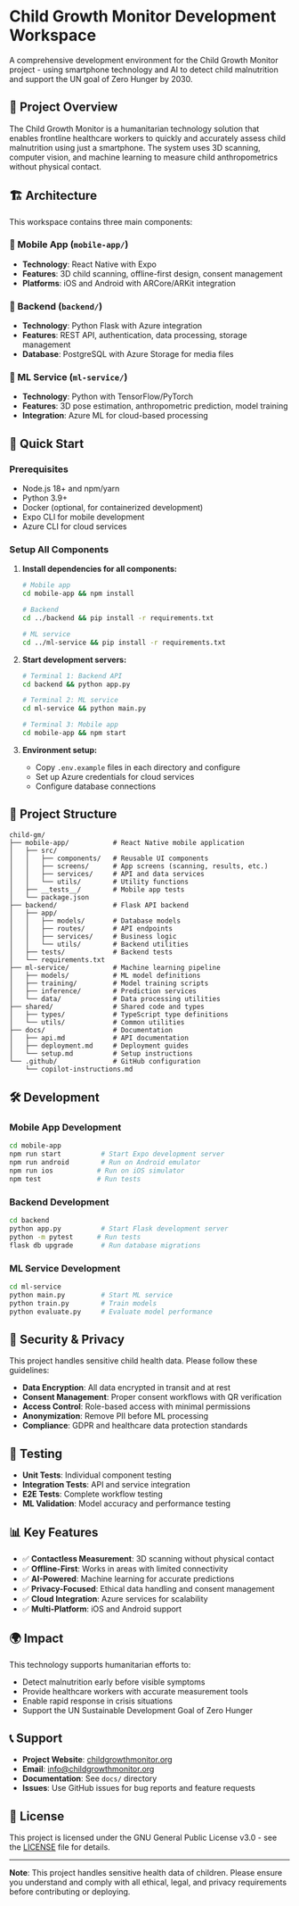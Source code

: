 # Child Growth Monitor Development Workspace

A comprehensive development environment for the Child Growth Monitor project - using smartphone technology and AI to detect child malnutrition and support the UN goal of Zero Hunger by 2030.

## 🎯 Project Overview

The Child Growth Monitor is a humanitarian technology solution that enables frontline healthcare workers to quickly and accurately assess child malnutrition using just a smartphone. The system uses 3D scanning, computer vision, and machine learning to measure child anthropometrics without physical contact.

## 🏗️ Architecture

This workspace contains three main components:

### 📱 Mobile App (`mobile-app/`)
- **Technology**: React Native with Expo
- **Features**: 3D child scanning, offline-first design, consent management
- **Platforms**: iOS and Android with ARCore/ARKit integration

### 🔧 Backend (`backend/`)
- **Technology**: Python Flask with Azure integration
- **Features**: REST API, authentication, data processing, storage management
- **Database**: PostgreSQL with Azure Storage for media files

### 🤖 ML Service (`ml-service/`)
- **Technology**: Python with TensorFlow/PyTorch
- **Features**: 3D pose estimation, anthropometric prediction, model training
- **Integration**: Azure ML for cloud-based processing

## 🚀 Quick Start

### Prerequisites
- Node.js 18+ and npm/yarn
- Python 3.9+
- Docker (optional, for containerized development)
- Expo CLI for mobile development
- Azure CLI for cloud services

### Setup All Components

1. **Install dependencies for all components:**
   ```bash
   # Mobile app
   cd mobile-app && npm install
   
   # Backend
   cd ../backend && pip install -r requirements.txt
   
   # ML service
   cd ../ml-service && pip install -r requirements.txt
   ```

2. **Start development servers:**
   ```bash
   # Terminal 1: Backend API
   cd backend && python app.py
   
   # Terminal 2: ML service
   cd ml-service && python main.py
   
   # Terminal 3: Mobile app
   cd mobile-app && npm start
   ```

3. **Environment setup:**
   - Copy `.env.example` files in each directory and configure
   - Set up Azure credentials for cloud services
   - Configure database connections

## 📁 Project Structure

```
child-gm/
├── mobile-app/           # React Native mobile application
│   ├── src/
│   │   ├── components/   # Reusable UI components
│   │   ├── screens/      # App screens (scanning, results, etc.)
│   │   ├── services/     # API and data services
│   │   └── utils/        # Utility functions
│   ├── __tests__/        # Mobile app tests
│   └── package.json
├── backend/              # Flask API backend
│   ├── app/
│   │   ├── models/       # Database models
│   │   ├── routes/       # API endpoints
│   │   ├── services/     # Business logic
│   │   └── utils/        # Backend utilities
│   ├── tests/            # Backend tests
│   └── requirements.txt
├── ml-service/           # Machine learning pipeline
│   ├── models/           # ML model definitions
│   ├── training/         # Model training scripts
│   ├── inference/        # Prediction services
│   └── data/             # Data processing utilities
├── shared/               # Shared code and types
│   ├── types/            # TypeScript type definitions
│   └── utils/            # Common utilities
├── docs/                 # Documentation
│   ├── api.md            # API documentation
│   ├── deployment.md     # Deployment guides
│   └── setup.md          # Setup instructions
└── .github/              # GitHub configuration
    └── copilot-instructions.md
```

## 🛠️ Development

### Mobile App Development
```bash
cd mobile-app
npm run start          # Start Expo development server
npm run android        # Run on Android emulator
npm run ios           # Run on iOS simulator
npm test              # Run tests
```

### Backend Development
```bash
cd backend
python app.py          # Start Flask development server
python -m pytest      # Run tests
flask db upgrade       # Run database migrations
```

### ML Service Development
```bash
cd ml-service
python main.py         # Start ML service
python train.py        # Train models
python evaluate.py     # Evaluate model performance
```

## 🔐 Security & Privacy

This project handles sensitive child health data. Please follow these guidelines:

- **Data Encryption**: All data encrypted in transit and at rest
- **Consent Management**: Proper consent workflows with QR verification
- **Access Control**: Role-based access with minimal permissions
- **Anonymization**: Remove PII before ML processing
- **Compliance**: GDPR and healthcare data protection standards

## 🧪 Testing

- **Unit Tests**: Individual component testing
- **Integration Tests**: API and service integration
- **E2E Tests**: Complete workflow testing
- **ML Validation**: Model accuracy and performance testing

## 📊 Key Features

- ✅ **Contactless Measurement**: 3D scanning without physical contact
- ✅ **Offline-First**: Works in areas with limited connectivity
- ✅ **AI-Powered**: Machine learning for accurate predictions
- ✅ **Privacy-Focused**: Ethical data handling and consent management
- ✅ **Cloud Integration**: Azure services for scalability
- ✅ **Multi-Platform**: iOS and Android support

## 🌍 Impact

This technology supports humanitarian efforts to:
- Detect malnutrition early before visible symptoms
- Provide healthcare workers with accurate measurement tools
- Enable rapid response in crisis situations
- Support the UN Sustainable Development Goal of Zero Hunger

## 📞 Support

- **Project Website**: [childgrowthmonitor.org](https://childgrowthmonitor.org)
- **Email**: info@childgrowthmonitor.org
- **Documentation**: See `docs/` directory
- **Issues**: Use GitHub issues for bug reports and feature requests

## 📝 License

This project is licensed under the GNU General Public License v3.0 - see the [LICENSE](LICENSE) file for details.

---

**Note**: This project handles sensitive health data of children. Please ensure you understand and comply with all ethical, legal, and privacy requirements before contributing or deploying.
